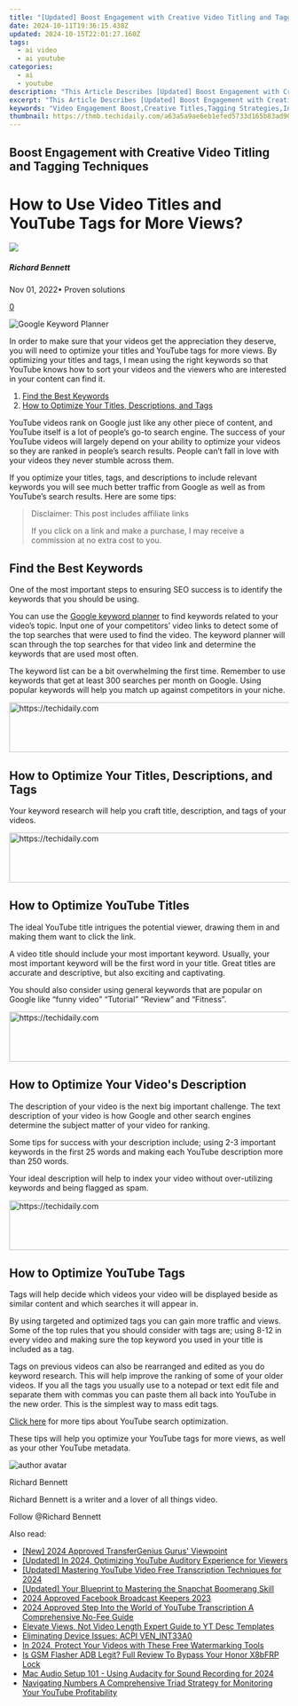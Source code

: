 ```yaml
---
title: "[Updated] Boost Engagement with Creative Video Titling and Tagging Techniques"
date: 2024-10-11T19:36:15.438Z
updated: 2024-10-15T22:01:27.160Z
tags:
  - ai video
  - ai youtube
categories:
  - ai
  - youtube
description: "This Article Describes [Updated] Boost Engagement with Creative Video Titling and Tagging Techniques"
excerpt: "This Article Describes [Updated] Boost Engagement with Creative Video Titling and Tagging Techniques"
keywords: "Video Engagement Boost,Creative Titles,Tagging Strategies,Increase Views,Video Optimization,Content Attraction,Title Creativity"
thumbnail: https://thmb.techidaily.com/a63a5a9ae6eb1efed5733d165b83ad90e6d4d9274b455dfd2cda566223079352.jpg
---
```


## Boost Engagement with Creative Video Titling and Tagging Techniques

# How to Use Video Titles and YouTube Tags for More Views?

![](https://images.wondershare.com/filmora/article-images/richard-bennett.jpg)

##### Richard Bennett

 Nov 01, 2022• Proven solutions

[0](#commentsBoxSeoTemplate)

![Google Keyword Planner](https://images.wondershare.com/filmora/article-images/google-ads-keyword-planner.jpg)

In order to make sure that your videos get the appreciation they deserve, you will need to optimize your titles and YouTube tags for more views. By optimizing your titles and tags, I mean using the right keywords so that YouTube knows how to sort your videos and the viewers who are interested in your content can find it.

1. [Find the Best Keywords](#find)
2. [How to Optimize Your Titles, Descriptions, and Tags](#how)

 YouTube videos rank on Google just like any other piece of content, and YouTube itself is a lot of people’s go-to search engine. The success of your YouTube videos will largely depend on your ability to optimize your videos so they are ranked in people’s search results. People can’t fall in love with your videos they never stumble across them.

If you optimize your titles, tags, and descriptions to include relevant keywords you will see much better traffic from Google as well as from YouTube’s search results. Here are some tips:

>  Disclaimer: This post includes affiliate links
>
>  If you click on a link and make a purchase, I may receive a commission at no extra cost to you.
>

## Find the Best Keywords

One of the most important steps to ensuring SEO success is to identify the keywords that you should be using.

You can use the [Google keyword planner](https://adwords.google.com/KeywordPlanner) to find keywords related to your video’s topic. Input one of your competitors’ video links to detect some of the top searches that were used to find the video. The keyword planner will scan through the top searches for that video link and determine the keywords that are used most often.

The keyword list can be a bit overwhelming the first time. Remember to use keywords that get at least 300 searches per month on Google. Using popular keywords will help you match up against competitors in your niche.

<!-- affiliate ads begin -->
<a href="https://appsumo.8odi.net/c/5597632/2132162/7443" target="_top" id="2132162">
  <img src="//a.impactradius-go.com/display-ad/7443-2132162" border="0" alt="https://techidaily.com" width="728" height="90"/>
</a>
<img height="0" width="0" src="https://appsumo.8odi.net/i/5597632/2132162/7443" style="position:absolute;visibility:hidden;" border="0" />
<!-- affiliate ads end -->

## How to Optimize Your Titles, Descriptions, and Tags

Your keyword research will help you craft title, description, and tags of your videos.

<!-- affiliate ads begin -->
<a href="https://aligracehair.sjv.io/c/5597632/1975807/19272" target="_top" id="1975807">
  <img src="//a.impactradius-go.com/display-ad/19272-1975807" border="0" alt="https://techidaily.com" width="728" height="90"/>
</a>
<img height="0" width="0" src="https://aligracehair.sjv.io/i/5597632/1975807/19272" style="position:absolute;visibility:hidden;" border="0" />
<!-- affiliate ads end -->

## How to Optimize YouTube Titles

The ideal YouTube title intrigues the potential viewer, drawing them in and making them want to click the link.

A video title should include your most important keyword. Usually, your most important keyword will be the first word in your title. Great titles are accurate and descriptive, but also exciting and captivating.

You should also consider using general keywords that are popular on Google like “funny video” “Tutorial” “Review” and “Fitness”.

<!-- affiliate ads begin -->
<a href="https://ephamedtechinc.pxf.io/c/5597632/2137215/26400" target="_top" id="2137215">
  <img src="//a.impactradius-go.com/display-ad/26400-2137215" border="0" alt="https://techidaily.com" width="728" height="90"/>
</a>
<img height="0" width="0" src="https://ephamedtechinc.pxf.io/i/5597632/2137215/26400" style="position:absolute;visibility:hidden;" border="0" />
<!-- affiliate ads end -->

## How to Optimize Your Video's Description

The description of your video is the next big important challenge. The text description of your video is how Google and other search engines determine the subject matter of your video for ranking.

Some tips for success with your description include; using 2-3 important keywords in the first 25 words and making each YouTube description more than 250 words.

Your ideal description will help to index your video without over-utilizing keywords and being flagged as spam.

<!-- affiliate ads begin -->
<a href="https://aidotcom.pxf.io/c/5597632/2134501/19576" target="_top" id="2134501">
  <img src="//a.impactradius-go.com/display-ad/19576-2134501" border="0" alt="https://techidaily.com" width="640" height="90"/>
</a>
<img height="0" width="0" src="https://aidotcom.pxf.io/i/5597632/2134501/19576" style="position:absolute;visibility:hidden;" border="0" />
<!-- affiliate ads end -->

## How to Optimize YouTube Tags

Tags will help decide which videos your video will be displayed beside as similar content and which searches it will appear in.

By using targeted and optimized tags you can gain more traffic and views. Some of the top rules that you should consider with tags are; using 8-12 in every video and making sure the top keyword you used in your title is included as a tag.

Tags on previous videos can also be rearranged and edited as you do keyword research. This will help improve the ranking of some of your older videos. If you all the tags you usually use to a notepad or text edit file and separate them with commas you can paste them all back into YouTube in the new order. This is the simplest way to mass edit tags.

[Click here](https://www.filmora.io/community-blog/4-steps-to-rank-higher-in-youtube%E2%80%99s-search-results-277.html) for more tips about YouTube search optimization.

These tips will help you optimize your YouTube tags for more views, as well as your other YouTube metadata.

![author avatar](https://images.wondershare.com/filmora/article-images/richard-bennett.jpg)

Richard Bennett

Richard Bennett is a writer and a lover of all things video.

Follow @Richard Bennett

<ins class="adsbygoogle"
     style="display:block"
     data-ad-format="autorelaxed"
     data-ad-client="ca-pub-7571918770474297"
     data-ad-slot="1223367746"></ins>

<ins class="adsbygoogle"
     style="display:block"
     data-ad-client="ca-pub-7571918770474297"
     data-ad-slot="8358498916"
     data-ad-format="auto"
     data-full-width-responsive="true"></ins>

<span class="atpl-alsoreadstyle">Also read:</span>
<div><ul>
<li><a href="https://screen-activity-recording.techidaily.com/new-2024-approved-transfergenius-gurus-viewpoint/"><u>[New] 2024 Approved TransferGenius Gurus' Viewpoint</u></a></li>
<li><a href="https://youtube-lab.techidaily.com/ed-in-2024-optimizing-youtube-auditory-experience-for-viewers/"><u>[Updated] In 2024, Optimizing YouTube Auditory Experience for Viewers</u></a></li>
<li><a href="https://youtube-lab.techidaily.com/ed-mastering-youtube-video-free-transcription-techniques-for-2024/"><u>[Updated] Mastering YouTube Video Free Transcription Techniques for 2024</u></a></li>
<li><a href="https://snapchat-videos.techidaily.com/updated-your-blueprint-to-mastering-the-snapchat-boomerang-skill/"><u>[Updated] Your Blueprint to Mastering the Snapchat Boomerang Skill</u></a></li>
<li><a href="https://facebook-videos.techidaily.com/2024-approved-facebook-broadcast-keepers-2023/"><u>2024 Approved Facebook Broadcast Keepers 2023</u></a></li>
<li><a href="https://youtube-lab.techidaily.com/approved-step-into-the-world-of-youtube-transcription-a-comprehensive-no-fee-guide/"><u>2024 Approved Step Into the World of YouTube Transcription A Comprehensive No-Fee Guide</u></a></li>
<li><a href="https://youtube-lab.techidaily.com/te-views-not-video-length-expert-guide-to-yt-desc-templates/"><u>Elevate Views, Not Video Length Expert Guide to YT Desc Templates</u></a></li>
<li><a href="https://driver-error.techidaily.com/eliminating-device-issues-acpi-venint33a0/"><u>Eliminating Device Issues: ACPI VEN_INT33A0</u></a></li>
<li><a href="https://ai-driven-video-production.techidaily.com/in-2024-protect-your-videos-with-these-free-watermarking-tools/"><u>In 2024, Protect Your Videos with These Free Watermarking Tools</u></a></li>
<li><a href="https://bypass-frp.techidaily.com/is-gsm-flasher-adb-legit-full-review-to-bypass-your-honor-x8bfrp-lock-by-drfone-android/"><u>Is GSM Flasher ADB Legit? Full Review To Bypass Your Honor X8bFRP Lock</u></a></li>
<li><a href="https://screen-mirroring-recording.techidaily.com/mac-audio-setup-101-using-audacity-for-sound-recording-for-2024/"><u>Mac Audio Setup 101 - Using Audacity for Sound Recording for 2024</u></a></li>
<li><a href="https://youtube-lab.techidaily.com/ating-numbers-a-comprehensive-triad-strategy-for-monitoring-your-youtube-profitability/"><u>Navigating Numbers A Comprehensive Triad Strategy for Monitoring Your YouTube Profitability</u></a></li>
</ul></div>

